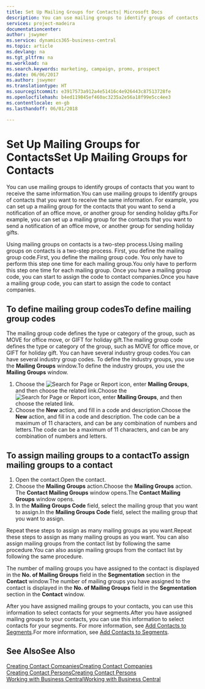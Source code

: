 ```yaml
---
title: Set Up Mailing Groups for Contacts| Microsoft Docs
description: You can use mailing groups to identify groups of contacts that you want to receive the same information, for example, for a marketing campaign or promo.
services: project-madeira
documentationcenter: 
author: jswymer
ms.service: dynamics365-business-central
ms.topic: article
ms.devlang: na
ms.tgt_pltfrm: na
ms.workload: na
ms.search.keywords: marketing, campaign, promo, prospect
ms.date: 06/06/2017
ms.author: jswymer
ms.translationtype: HT
ms.sourcegitcommit: e3917573a912a4e51416c4e926443c87513728fe
ms.openlocfilehash: b4ed119845ef460ac3235a2e56a18f99e5cc4ee3
ms.contentlocale: en-gb
ms.lasthandoff: 06/01/2018

---
```

# <a name="set-up-mailing-groups-for-contacts"></a><span data-ttu-id="64bd9-103">Set Up Mailing Groups for Contacts</span><span class="sxs-lookup"><span data-stu-id="64bd9-103">Set Up Mailing Groups for Contacts</span></span>
<span data-ttu-id="64bd9-104">You can use mailing groups to identify groups of contacts that you want to receive the same information.</span><span class="sxs-lookup"><span data-stu-id="64bd9-104">You can use mailing groups to identify groups of contacts that you want to receive the same information.</span></span> <span data-ttu-id="64bd9-105">For example, you can set up a mailing group for the contacts that you want to send a notification of an office move, or another group for sending holiday gifts.</span><span class="sxs-lookup"><span data-stu-id="64bd9-105">For example, you can set up a mailing group for the contacts that you want to send a notification of an office move, or another group for sending holiday gifts.</span></span>

<span data-ttu-id="64bd9-106">Using mailing groups on contacts is a two-step process.</span><span class="sxs-lookup"><span data-stu-id="64bd9-106">Using mailing groups on contacts is a two-step process.</span></span> <span data-ttu-id="64bd9-107">First, you define the mailing group code.</span><span class="sxs-lookup"><span data-stu-id="64bd9-107">First, you define the mailing group code.</span></span> <span data-ttu-id="64bd9-108">You only have to perform this step one time for each mailing group.</span><span class="sxs-lookup"><span data-stu-id="64bd9-108">You only have to perform this step one time for each mailing group.</span></span> <span data-ttu-id="64bd9-109">Once you have a mailing group code, you can start to assign the code to contact companies.</span><span class="sxs-lookup"><span data-stu-id="64bd9-109">Once you have a mailing group code, you can start to assign the code to contact companies.</span></span>

## <a name="to-define-mailing-group-codes"></a><span data-ttu-id="64bd9-110">To define mailing group codes</span><span class="sxs-lookup"><span data-stu-id="64bd9-110">To define mailing group codes</span></span>
<span data-ttu-id="64bd9-111">The mailing group code defines the type or category of the group, such as MOVE for office move, or GIFT for holiday gift.</span><span class="sxs-lookup"><span data-stu-id="64bd9-111">The mailing group code defines the type or category of the group, such as MOVE for office move, or GIFT for holiday gift.</span></span> <span data-ttu-id="64bd9-112">You can have several industry group codes.</span><span class="sxs-lookup"><span data-stu-id="64bd9-112">You can have several industry group codes.</span></span> <span data-ttu-id="64bd9-113">To define the industry groups, you use the **Mailing Groups** window.</span><span class="sxs-lookup"><span data-stu-id="64bd9-113">To define the industry groups, you use the **Mailing Groups** window.</span></span>

1. <span data-ttu-id="64bd9-114">Choose the ![Search for Page or Report](media/ui-search/search_small.png "Search for Page or Report icon") icon, enter **Mailing Groups**, and then choose the related link.</span><span class="sxs-lookup"><span data-stu-id="64bd9-114">Choose the ![Search for Page or Report](media/ui-search/search_small.png "Search for Page or Report icon") icon, enter **Mailing Groups**, and then choose the related link.</span></span>
2. <span data-ttu-id="64bd9-115">Choose the **New** action, and fill in a code and description.</span><span class="sxs-lookup"><span data-stu-id="64bd9-115">Choose the **New** action, and fill in a code and description.</span></span> <span data-ttu-id="64bd9-116">The code can be a maximum of 11 characters, and can be any combination of numbers and letters.</span><span class="sxs-lookup"><span data-stu-id="64bd9-116">The code can be a maximum of 11 characters, and can be any combination of numbers and letters.</span></span>

## <a name="AssignMailGroupContact"></a> <span data-ttu-id="64bd9-117">To assign mailing groups to a contact</span><span class="sxs-lookup"><span data-stu-id="64bd9-117">To assign mailing groups to a contact</span></span>
1. <span data-ttu-id="64bd9-118">Open the contact.</span><span class="sxs-lookup"><span data-stu-id="64bd9-118">Open the contact.</span></span>
2. <span data-ttu-id="64bd9-119">Choose the **Mailing Groups** action.</span><span class="sxs-lookup"><span data-stu-id="64bd9-119">Choose the **Mailing Groups** action.</span></span> <span data-ttu-id="64bd9-120">The **Contact Mailing Groups** window opens.</span><span class="sxs-lookup"><span data-stu-id="64bd9-120">The **Contact Mailing Groups** window opens.</span></span>
3. <span data-ttu-id="64bd9-121">In the **Mailing Groups Code** field, select the mailing group that you want to assign.</span><span class="sxs-lookup"><span data-stu-id="64bd9-121">In the **Mailing Groups Code** field, select the mailing group that you want to assign.</span></span>

<span data-ttu-id="64bd9-122">Repeat these steps to assign as many mailing groups as you want.</span><span class="sxs-lookup"><span data-stu-id="64bd9-122">Repeat these steps to assign as many mailing groups as you want.</span></span> <span data-ttu-id="64bd9-123">You can also assign mailing groups from the contact list by following the same procedure.</span><span class="sxs-lookup"><span data-stu-id="64bd9-123">You can also assign mailing groups from the contact list by following the same procedure.</span></span>

<span data-ttu-id="64bd9-124">The number of mailing groups you have assigned to the contact is displayed in the **No. of Mailing Groups** field in the **Segmentation** section in the **Contact** window.</span><span class="sxs-lookup"><span data-stu-id="64bd9-124">The number of mailing groups you have assigned to the contact is displayed in the **No. of Mailing Groups** field in the **Segmentation** section in the **Contact** window.</span></span>

<span data-ttu-id="64bd9-125">After you have assigned mailing groups to your contacts, you can use this information to select contacts for your segments.</span><span class="sxs-lookup"><span data-stu-id="64bd9-125">After you have assigned mailing groups to your contacts, you can use this information to select contacts for your segments.</span></span> <span data-ttu-id="64bd9-126">For more information, see [Add Contacts to Segments](marketing-add-contact-segment.md).</span><span class="sxs-lookup"><span data-stu-id="64bd9-126">For more information, see [Add Contacts to Segments](marketing-add-contact-segment.md).</span></span>

## <a name="see-also"></a><span data-ttu-id="64bd9-127">See Also</span><span class="sxs-lookup"><span data-stu-id="64bd9-127">See Also</span></span>
[<span data-ttu-id="64bd9-128">Creating Contact Companies</span><span class="sxs-lookup"><span data-stu-id="64bd9-128">Creating Contact Companies</span></span>](marketing-create-contact-companies.md)  
[<span data-ttu-id="64bd9-129">Creating Contact Persons</span><span class="sxs-lookup"><span data-stu-id="64bd9-129">Creating Contact Persons</span></span>](marketing-create-contact-persons.md)  
[<span data-ttu-id="64bd9-130">Working with Business Central</span><span class="sxs-lookup"><span data-stu-id="64bd9-130">Working with Business Central</span></span>](ui-work-product.md)

